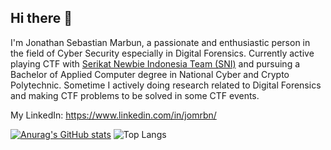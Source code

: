 ## Hi there 👋
I'm Jonathan Sebastian Marbun, a passionate and enthusiastic person in the field of Cyber Security especially in Digital Forensics.
Currently active playing CTF with [Serikat Newbie Indonesia Team (SNI)](https://serikatnewbie.me) and pursuing a Bachelor of Applied Computer degree in National Cyber and Crypto Polytechnic. Sometime I actively doing research related to Digital Forensics and making CTF problems to be solved in some CTF events.

My LinkedIn: https://www.linkedin.com/in/jomrbn/

[![Anurag's GitHub stats](https://github-readme-stats.vercel.app/api?username=jonscafe)](https://github.com/anuraghazra/github-readme-stats)
![Top Langs](https://github-readme-stats.vercel.app/api/top-langs/?username=jonscafe&layout=compact)
<!--
**jonscafe/jonscafe** is a ✨ _special_ ✨ repository because its `README.md` (this file) appears on your GitHub profile.

Here are some ideas to get you started:

- 🔭 I’m currently working on ...
- 🌱 I’m currently learning ...
- 👯 I’m looking to collaborate on ...
- 🤔 I’m looking for help with ...
- 💬 Ask me about ...
- 📫 How to reach me: ...
- 😄 Pronouns: ...
- ⚡ Fun fact: ...
-->
